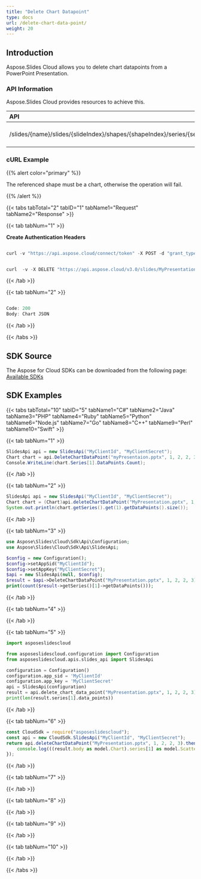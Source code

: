 ```yaml
---
title: "Delete Chart Datapoint"
type: docs
url: /delete-chart-data-point/
weight: 20
---
```


## **Introduction**
Aspose.Slides Cloud allows you to delete chart datapoints from a PowerPoint Presentation. 
### **API Information**
Aspose.Slides Cloud provides resources to achieve this.

|**API**|**Type**|**Description**|**Resource**|
| :- | :- | :- | :- |
|/slides/{name}/slides/{slideIndex}/shapes/{shapeIndex}/series/{seriesIndex}/dataPoints/{dataPointIndex}|DELETE|Delete the chart datapoint|[DeleteChartDataPoint](https://apireference.aspose.cloud/slides/#/Chart/DeleteChartDataPoint)|
### **cURL Example**
{{% alert color="primary" %}}

The referenced shape must be a chart, otherwise the operation will fail.

{{% /alert %}}

{{< tabs tabTotal="2" tabID="1" tabName1="Request" tabName2="Response" >}}

{{< tab tabNum="1" >}}

**Create Authentication Headers**

```java

curl -v "https://api.aspose.cloud/connect/token" -X POST -d "grant_type=client_credentials&client_id=XXXX&client_secret=XXXX-XX" -H "Content-Type: application/x-www-form-urlencoded" -H "Accept: application/json"

```

```java

curl  -v -X DELETE "https://api.aspose.cloud/v3.0/slides/MyPresentation.pptx/slides/1/shapes/2/series/2/dataPoints/3" -H "Authorization: Bearer [Access Token]

```

{{< /tab >}}

{{< tab tabNum="2" >}}

```java

Code: 200
Body: Chart JSON

```

{{< /tab >}}

{{< /tabs >}}
## **SDK Source**
The Aspose for Cloud SDKs can be downloaded from the following page: [Available SDKs](/slides/available-sdks/)
## **SDK Examples**
{{< tabs tabTotal="10" tabID="5" tabName1="C#" tabName2="Java" tabName3="PHP" tabName4="Ruby" tabName5="Python" tabName6="Node.js" tabName7="Go" tabName8="C++" tabName9="Perl" tabName10="Swift" >}}

{{< tab tabNum="1" >}}

```csharp
SlidesApi api = new SlidesApi("MyClientId", "MyClientSecret");
Chart chart = api.DeleteChartDataPoint("myPresentaion.pptx", 1, 2, 2, 3);
Console.WriteLine(chart.Series[1].DataPoints.Count);
```

{{< /tab >}}

{{< tab tabNum="2" >}}

```java
SlidesApi api = new SlidesApi("MyClientId", "MyClientSecret");
Chart chart = (Chart)api.deleteChartDataPoint("MyPresentation.pptx", 1, 2, 2, 3, null, null, null);
System.out.println(chart.getSeries().get(1).getDataPoints().size());
```

{{< /tab >}}

{{< tab tabNum="3" >}}

```php
use Aspose\Slides\Cloud\Sdk\Api\Configuration;
use Aspose\Slides\Cloud\Sdk\Api\SlidesApi;

$config = new Configuration();
$config->setAppSid("MyClientId");
$config->setAppKey("MyClientSecret");
$api = new SlidesApi(null, $config);
$result = $api->DeleteChartDataPoint("MyPresentation.pptx", 1, 2, 2, 3);
print(count($result->getSeries()[1]->getDataPoints()));
```

{{< /tab >}}

{{< tab tabNum="4" >}}

{{< /tab >}}

{{< tab tabNum="5" >}}

```python
import asposeslidescloud

from asposeslidescloud.configuration import Configuration
from asposeslidescloud.apis.slides_api import SlidesApi

configuration = Configuration()
configuration.app_sid = 'MyClientId'
configuration.app_key = 'MyClientSecret'
api = SlidesApi(configuration)
result = api.delete_chart_data_point("MyPresentation.pptx", 1, 2, 2, 3)
print(len(result.series[1].data_points))
```

{{< /tab >}}

{{< tab tabNum="6" >}}

```javascript
const CloudSdk = require("asposeslidescloud");
const api = new CloudSdk.SlidesApi("MyClientId", "MyClientSecret");
return api.deleteChartDataPoint("MyPresentation.pptx", 1, 2, 2, 3).then((result) => {
    console.log(((result.body as model.Chart).series[1] as model.ScatterSeries).dataPoints.length);
});
```

{{< /tab >}}

{{< tab tabNum="7" >}}

{{< /tab >}}

{{< tab tabNum="8" >}}

{{< /tab >}}

{{< tab tabNum="9" >}}

{{< /tab >}}

{{< tab tabNum="10" >}}

{{< /tab >}}

{{< /tabs >}}
